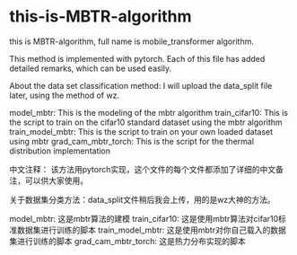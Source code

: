 # this-is-MBTR-algorithm
this is MBTR-algorithm, full name is mobile_transformer algorithm.

This method is implemented with pytorch. Each of this file has added detailed remarks, which can be used easily.

About the data set classification method: I will upload the data_split file later, using the method of wz.

model_mbtr: This is the modeling of the mbtr algorithm
train_cifar10: This is the script to train on the cifar10 standard dataset using the mbtr algorithm
train_model_mbtr: This is the script to train on your own loaded dataset using mbtr
grad_cam_mbtr_torch: This is the script for the thermal distribution implementation

中文注释：
该方法用pytorch实现，这个文件的每个文件都添加了详细的中文备注，可以供大家使用。

关于数据集分类方法：data_split文件稍后我会上传，用的是wz大神的方法。

model_mbtr: 这是mbtr算法的建模
train_cifar10: 这是使用mbtr算法对cifar10标准数据集进行训练的脚本
train_model_mbtr: 这是使用mbtr对你自己载入的数据集进行训练的脚本
grad_cam_mbtr_torch: 这是热力分布实现的脚本
